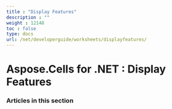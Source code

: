 ```yaml
---
title : "Display Features" 
description : "" 
weight : 12148 
toc : false
type: docs
url: /net/developerguide/worksheets/displayfeatures/
---
```


# Aspose.Cells for .NET : Display Features


### Articles in this section

           

